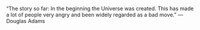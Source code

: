 “The story so far: In the beginning the Universe was created. This has made a lot of people very angry and been widely regarded as a bad move.” ― Douglas Adams
